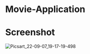 # Movie-Application
# Screenshot
![Picsart_22-09-07_19-17-19-498](https://user-images.githubusercontent.com/112925756/188894898-a16e3f75-09ae-4044-8713-16277cbcf4ab.jpg)

